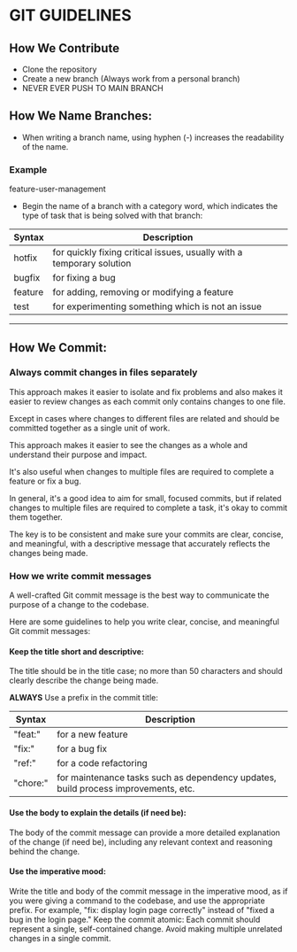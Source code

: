 # GIT GUIDELINES

## How We Contribute

- Clone the repository
- Create a new branch (Always work from a personal branch)
- NEVER EVER PUSH TO MAIN BRANCH

## **How We Name Branches:**
- When writing a branch name, using hyphen (-) increases the readability of the name.
### Example
feature-user-management

- Begin the name of a branch with a category word, which indicates the type of task that is being solved with that branch:

| Syntax      | Description |
| ----------- | ----------- |
| hotfix      | for quickly fixing critical issues, usually with a temporary solution       |
| bugfix      | for fixing a bug |
| feature      | for adding, removing or modifying a feature |
|  test  | for experimenting something which is not an issue |

_______________________

## **How We Commit:**

### **Always commit changes in files separately**

This approach makes it easier to isolate and fix problems and also makes it easier to review changes as each commit only contains changes to one file.

Except in cases where changes to different files are related and should be committed together as a single unit of work. 

This approach makes it easier to see the changes as a whole and understand their purpose and impact. 

It's also useful when changes to multiple files are required to complete a feature or fix a bug.

In general, it's a good idea to aim for small, focused commits, but if related changes to multiple files are required to complete a task, it's okay to commit them together. 

The key is to be consistent and make sure your commits are clear, concise, and meaningful, with a descriptive message that accurately reflects the changes being made.

### **How we write commit messages**

A well-crafted Git commit message is the best way to communicate the purpose of a change to the codebase.

Here are some guidelines to help you write clear, concise, and meaningful Git commit messages:

#### **Keep the title short and descriptive:** 
The title should be in the title case; no more than 50 characters and should clearly describe the change being made.

**ALWAYS** Use a prefix in the commit title:

| Syntax      | Description |
| ----------- | ----------- |
|"feat:" |for a new feature|
|"fix:" |for a bug fix |
|"ref:" | for a code refactoring |
|"chore:" | for maintenance tasks such as dependency updates, build process improvements, etc.|

#### **Use the body to explain the details (if need be):** 
The body of the commit message can provide a more detailed explanation of the change (if need be), including any relevant context and reasoning behind the change.

#### **Use the imperative mood**: 

Write the title and body of the commit message in the imperative mood, as if you were giving a command to the codebase, and use the appropriate prefix. For example, "fix: display login page correctly" instead of "fixed a bug in the login page."
Keep the commit atomic: Each commit should represent a single, self-contained change. Avoid making multiple unrelated changes in a single commit.
